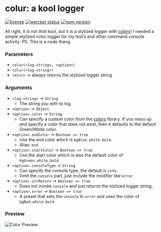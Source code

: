 # colur: a kool logger

[![license](http://img.shields.io/badge/license-mit-3498db.svg)](https://github.com/artisin/colur/blob/master/LICENSE)
[![wercker status](https://app.wercker.com/status/a432f5dddbb23e0ee1680892b3f511ef/s/master "wercker status")](https://app.wercker.com/project/byKey/a432f5dddbb23e0ee1680892b3f511ef)
[![npm version](http://img.shields.io/npm/v/colur.svg)](https://www.npmjs.com/package/colur)


All right, it is not _that_ kool, but it is a stylized logger with [colors](https://www.npmjs.com/package/colors)! I needed a simple stylized colur logger for my test’s and other command console activity. PS. This is a node thang.


### Parameters

+ `colur(<log-string>, <option>)`
+ `colur(<log-string>)`
+ `return` -> always returns the stylized logger string


### Arguments

+ `<log-string>` -> `String`
    * The string you with to log.
+ `<option>` -> `Object`
+ `<option>.color` -> `String`
    * Can specify a custom color from the [colors](https://www.npmjs.com/package/colors) library. If you mess up and specify a color that does not exist, then it defaults to the default Green/White color.
+ `<option>.endColor` -> `Boolean => true`
    * Use the end color which is `bgBlue.white.bold`.
    * Alias: `end`
+ `<option>.startColor` -> `Boolean => true`
    * Use the start color which is also the default color of `bgGreen.white.bold`.
+ `<option>.consoleType` -> `String`
    * Can specify the console type, the default is `info`.
    * Omit the `console` part, just include the modifier like `error`.
+ `<option>.strReturn` -> `Boolean => true`
    * Does not invoke `console` and just returns the stylized logger string.
+ `<option>.error` -> `Boolean => true`
    * A preset that sets the `console` to `error` and uses the color of `bgRed.white.bold`

### Preview

![Colur Preview](http://i.imgur.com/EID9OeT.png)